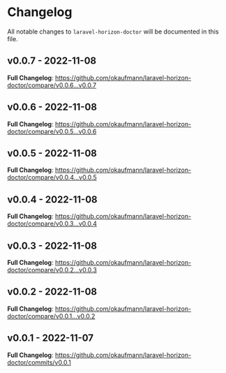 # Changelog

All notable changes to `laravel-horizon-doctor` will be documented in this file.

## v0.0.7 - 2022-11-08

**Full Changelog**: https://github.com/okaufmann/laravel-horizon-doctor/compare/v0.0.6...v0.0.7

## v0.0.6 - 2022-11-08

**Full Changelog**: https://github.com/okaufmann/laravel-horizon-doctor/compare/v0.0.5...v0.0.6

## v0.0.5 - 2022-11-08

**Full Changelog**: https://github.com/okaufmann/laravel-horizon-doctor/compare/v0.0.4...v0.0.5

## v0.0.4 - 2022-11-08

**Full Changelog**: https://github.com/okaufmann/laravel-horizon-doctor/compare/v0.0.3...v0.0.4

## v0.0.3 - 2022-11-08

**Full Changelog**: https://github.com/okaufmann/laravel-horizon-doctor/compare/v0.0.2...v0.0.3

## v0.0.2 - 2022-11-08

**Full Changelog**: https://github.com/okaufmann/laravel-horizon-doctor/compare/v0.0.1...v0.0.2

## v0.0.1 - 2022-11-07

**Full Changelog**: https://github.com/okaufmann/laravel-horizon-doctor/commits/v0.0.1
